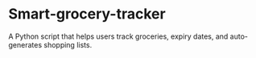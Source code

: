 # Smart-grocery-tracker
A Python script that helps users track groceries, expiry dates, and auto-generates shopping lists. 
